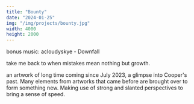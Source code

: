 ```yaml
---
title: "Bounty"
date: "2024-01-25"
img: "/img/projects/bounty.jpg"
width: 4000
height: 2000
---
```


bonus music: acloudyskye - Downfall

take me back to when mistakes mean nothing but growth.

an artwork of long time coming since July 2023, a glimpse into Cooper's past. Many elements from artworks that came before are brought over to form something new. Making use of strong and slanted perspectives to bring a sense of speed.
